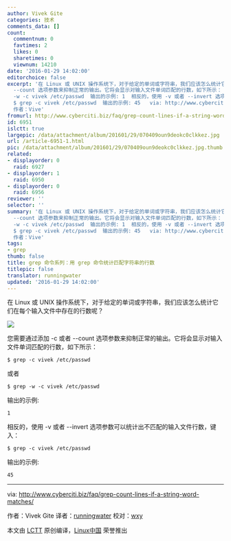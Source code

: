 ```yaml
---
author: Vivek Gite
categories: 技术
comments_data: []
count:
  commentnum: 0
  favtimes: 2
  likes: 0
  sharetimes: 0
  viewnum: 14210
date: '2016-01-29 14:02:00'
editorchoice: false
excerpt: '在 Linux 或 UNIX 操作系统下，对于给定的单词或字符串，我们应该怎么统计它们在每个输入文件中存在的行数呢？  您需要通过添加 -c 或者
  --count 选项参数来抑制正常的输出。它将会显示对输入文件单词匹配的行数，如下所示： $ grep -c vivek /etc/passwd  或者 $ grep
  -w -c vivek /etc/passwd  输出的示例: 1  相反的，使用 -v 或者 --invert 选项参数可以统计出不匹配的输入文件行数，键入：
  $ grep -c vivek /etc/passwd  输出的示例: 45   via: http://www.cyberciti.biz/faq/grep-count-lines-if-a-string-word-matches/
  作者：Vive'
fromurl: http://www.cyberciti.biz/faq/grep-count-lines-if-a-string-word-matches/
id: 6951
islctt: true
largepic: /data/attachment/album/201601/29/070409oun9deokc0clkkez.jpg
url: /article-6951-1.html
pic: /data/attachment/album/201601/29/070409oun9deokc0clkkez.jpg.thumb.jpg
related:
- displayorder: 0
  raid: 6927
- displayorder: 1
  raid: 6950
- displayorder: 0
  raid: 6956
reviewer: ''
selector: ''
summary: '在 Linux 或 UNIX 操作系统下，对于给定的单词或字符串，我们应该怎么统计它们在每个输入文件中存在的行数呢？  您需要通过添加 -c 或者
  --count 选项参数来抑制正常的输出。它将会显示对输入文件单词匹配的行数，如下所示： $ grep -c vivek /etc/passwd  或者 $ grep
  -w -c vivek /etc/passwd  输出的示例: 1  相反的，使用 -v 或者 --invert 选项参数可以统计出不匹配的输入文件行数，键入：
  $ grep -c vivek /etc/passwd  输出的示例: 45   via: http://www.cyberciti.biz/faq/grep-count-lines-if-a-string-word-matches/
  作者：Vive'
tags:
- grep
thumb: false
title: grep 命令系列：用 grep 命令统计匹配字符串的行数
titlepic: false
translator: runningwater
updated: '2016-01-29 14:02:00'
---
```


在 Linux 或 UNIX 操作系统下，对于给定的单词或字符串，我们应该怎么统计它们在每个输入文件中存在的行数呢？


![](/data/attachment/album/201601/29/070409oun9deokc0clkkez.jpg)


您需要通过添加 -c 或者 --count 选项参数来抑制正常的输出。它将会显示对输入文件单词匹配的行数，如下所示：



```
$ grep -c vivek /etc/passwd

```

或者



```
$ grep -w -c vivek /etc/passwd

```

输出的示例:



```
1

```

相反的，使用 -v 或者 --invert 选项参数可以统计出不匹配的输入文件行数，键入：



```
$ grep -c vivek /etc/passwd

```

输出的示例:



```
45

```



---


via: <http://www.cyberciti.biz/faq/grep-count-lines-if-a-string-word-matches/>


作者：Vivek Gite 译者：[runningwater](https://github.com/runningwater) 校对：[wxy](https://github.com/wxy)


本文由 [LCTT](https://github.com/LCTT/TranslateProject) 原创编译，[Linux中国](https://linux.cn/) 荣誉推出